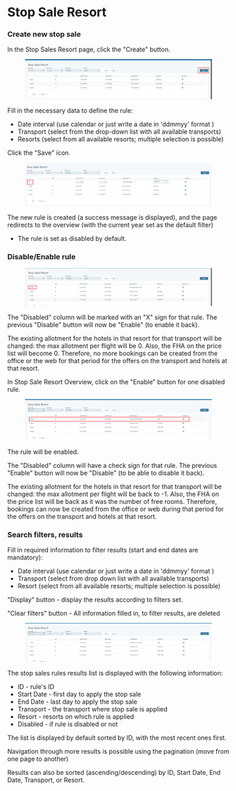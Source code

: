 # Stop Sale Resort

### Create new stop sale

In the Stop Sales Resort page, click the "Create" button.

<figure><img src=".gitbook/assets/image (75) (1).png" alt=""><figcaption></figcaption></figure>

Fill in the necessary data to define the rule:

* Date interval (use calendar or just write a date in 'ddmmyy' format )
* Transport (select from the drop-down list with all available transports)
* Resorts (select from all available resorts; multiple selection is possible)

Click the "Save" icon.

<figure><img src=".gitbook/assets/image (76) (1).png" alt=""><figcaption></figcaption></figure>

The new rule is created (a success message is displayed), and the page redirects to the overview (with the current year set as the default filter)

* The rule is set as disabled by default.&#x20;

### Disable/Enable rule

<figure><img src=".gitbook/assets/image (77).png" alt=""><figcaption></figcaption></figure>

The "Disabled" column will be marked with an "X" sign for that rule. The previous "Disable" button will now be "Enable" (to enable it back).

The existing allotment for the hotels in that resort for that transport will be changed: the max allotment per flight will be 0. Also, the FHA on the price list will become 0. Therefore, no more bookings can be created from the office or the web for that period for the offers on the transport and hotels at that resort.

In Stop Sale Resort Overview, click on the "Enable" button for one disabled rule.

<figure><img src=".gitbook/assets/image (12) (1) (1) (1) (1) (1) (1) (1) (1) (1) (1) (1) (1).png" alt=""><figcaption></figcaption></figure>

The rule will be enabled.

The "Disabled" column will have a check sign for that rule. The previous "Enable" button will now be "Disable" (to be able to disable it back).

The existing allotment for the hotels in that resort for that transport will be changed: the max allotment per flight will be back to -1. Also, the FHA on the price list will be back as it was the number of free rooms. Therefore, bookings can now be created from the office or web during that period for the offers on the transport and hotels at that resort.

### Search filters, results

Fill in required information to filter results (start and end dates are mandatory):

* Date interval (use calendar or just write a date in 'ddmmyy' format )
* Transport (select from drop down list with all available transports)
* Resort (select from all available resorts; multiple selection is possible)

"Display" button - display the results according to filters set.

"Clear filters" button - All information filled in, to filter results, are deleted

<figure><img src=".gitbook/assets/image (1) (1) (1) (1) (1) (1) (1) (1) (1) (1) (1) (1) (1) (1) (1) (1) (1) (1) (1) (1) (1) (1) (1) (1) (1) (1) (1) (1) (1).png" alt=""><figcaption></figcaption></figure>

The stop sales rules results list is displayed with the following information:

* ID - rule's ID
* Start Date - first day to apply the stop sale
* End Date - last day to apply the stop sale
* Transport - the transport where stop sale is applied
* Resort - resorts on which rule is applied
* Disabled - if rule is disabled or not

The list is displayed by default sorted by ID, with the most recent ones first.

Navigation through more results is possible using the pagination (move from one page to another)

Results can also be sorted (ascending/descending) by ID, Start Date, End Date, Transport, or Resort.
